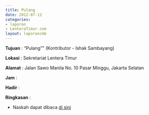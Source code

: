 ```yaml
---
title: Pulang
date: 2012-07-12
categories:
- laporan
- LenteraTimur.com
layout: laporancmb
---
```



**Tujuan** : “Pulang”" (Kontributor - Ishak Sambayang)

**Lokasi** : Sekretariat Lentera Timur 

**Alamat** : Jalan Sawo Manila No. 10 Pasar Minggu, Jakarta Selatan

**Jam** : 

**Hadir** :  


**Ringkasan** : 
* Naskah dapat dibaca [di sini](http://www.lenteratimur.com/2012/07/naskah-drama-%e2%80%9cpulang%e2%80%9d/)
